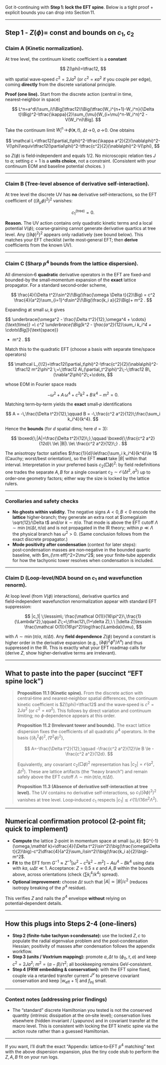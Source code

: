 Got it-continuing with **Step 1: lock the EFT spine**. Below is a tight proof + explicit bounds you can drop into Section 11.

---

## Step 1 - $Z(\phi)=$ const and bounds on $c_1, c_2$

### Claim A (Kinetic normalization).

At tree level, the continuum kinetic coefficient is a **constant**

$$
Z(\phi)=\tfrac12,
$$

with spatial wave‑speed $c^2=2Ja^2$ (or $c^2=\kappa a^2$ if you couple per edge), coming **directly** from the discrete variational principle.&#x20;

**Proof (one line).** Start from the discrete action (central in time, nearest‑neighbor in space)

$$
L^n=a^d\!\sum_i\!\Big[\tfrac12\!\Big(\tfrac{W_i^{n+1}-W_i^n}{\Delta t}\Big)^2-\tfrac{\kappa}{2}\sum_{\mu}(W_{i+\mu}^n-W_i^n)^2 - V(W_i^n)\Big].
$$

Take the continuum limit $W_i^n\!\to\!\phi(\mathbf x,t)$, $\Delta t\!\to\!0$, $a\!\to\!0$. One obtains

$$
\mathcal L=\tfrac12(\partial_t\phi)^2-\tfrac{\kappa a^2}{2}(\nabla\phi)^2-V(\phi)\equiv\tfrac12(\partial\phi)^2-\tfrac{c^2}{2}(\nabla\phi)^2-V(\phi),
$$

so $Z(\phi)$ is field‑independent and equals $1/2$. No microscopic relation ties $J$ to $a$; setting $c=1$ is a **units choice**, not a constraint.&#x20;
(Consistent with your continuum EOM and baseline potential choices. )

---

### Claim B (Tree‑level absence of derivative self‑interaction).

At tree level the discrete UV has **no** derivative self‑interactions, so the EFT coefficient of $((\partial_\mu\phi)^2)^2$ vanishes:

$$
c_1^{\text{(tree)}}=0.
$$

**Reason.** The UV action contains only quadratic kinetic terms and a local potential $V(\phi)$; coarse‑graining cannot generate derivative quartics at tree level. Any $((\partial\phi)^2)^2$ appears only radiatively (see bound below). This matches your EFT checklist (write most‑general EFT; then **derive** coefficients from the known UV).&#x20;

---

### Claim C (Sharp $p^4$ bounds from the lattice dispersion).

All dimension‑6 **quadratic** derivative operators in the EFT are fixed-and bounded-by the small‑momentum expansion of the **exact** lattice propagator. For a standard second‑order scheme,

$$
\frac{4}{\Delta t^2}\sin^2\!\Big(\frac{\omega \Delta t}{2}\Big)
= c^2 \frac{4}{a^2}\sum_{i=1}^d\sin^2\!\Big(\frac{k_i a}{2}\Big)+ m^2 .
$$

Expanding at small $\omega,\,k$ gives

$$
\underbrace{\omega^2 - \frac{\Delta t^2}{12}\,\omega^4 + \cdots}_{\text{time}}
=\ c^2 \underbrace{\Big[k^2 - \frac{a^2}{12}\sum_i k_i^4 + \cdots\Big]}_{\text{space}}
+ m^2 .
$$

Match this to the quadratic EFT (choose a basis with separate time/space operators)

$$
\mathcal L_{\!2}=\tfrac12(\partial_t\phi)^2-\tfrac{c^2}{2}(\nabla\phi)^2-\tfrac12 m^2\phi^2
\;+\;\tfrac12 A\,(\partial_t^2\phi)^2\;-\;\tfrac12 B\,(\nabla^2\phi)^2\;+\cdots,
$$

whose EOM in Fourier space reads

$$
-\omega^2 + A\,\omega^4 + c^2 k^2 + B\,k^4 - m^2 = 0 .
$$

Matching term‑by‑term yields the **exact** small‑$p$ identifications

$$
A = -\,\frac{\Delta t^2}{12},\qquad
B = -\,\frac{c^2 a^2}{12}\;\frac{\sum_i k_i^4}{k^4}.
$$

Hence the **bounds** (for $d$ spatial dims; here $d=3$):

$$
\boxed{\;|A|=\frac{\Delta t^2}{12}\;},\qquad
\boxed{\;\frac{c^2 a^2}{12d}\ \le\ |B|\ \le\ \frac{c^2 a^2}{12}\;} .
$$

The anisotropy factor satisfies $\frac{1}{d}\le\frac{\sum_i k_i^4}{k^4}\le 1$ (Cauchy; worst/best orientation), so the EFT **must** take $|B|$ within that interval.
Interpretation in your preferred basis $c_2(\Box\phi)^2$: by field redefinitions one trades the separate $A,B$ for a single covariant $c_2\sim\mathcal O\!\big(\Delta t^2, a^2\big)$ up to order‑one geometry factors; either way the size is locked by the lattice rulers. &#x20;

---

### Corollaries and safety checks

* **No ghosts within validity.** The negative signs $A<0, B<0$ encode the **lattice** higher‑branch; they generate an extra root at $\omega\sim \sqrt{12}/\Delta t$ and/or $k\sim\pi/a$. That mode is above the EFT cutoff $\Lambda\sim \min(\pi/\Delta t,\,\pi/a)$ and is not propagated in the IR theory; within $p\ll\Lambda$ the physical branch has $\omega^2>0$. (Same conclusion follows from the exact discrete propagator.)&#x20;
* **Mode positivity after condensation** (context for later steps): post‑condensation masses are non‑negative in the bounded quartic baseline, with $m_{\rm eff}^2=2\mu^2$; see your finite‑tube appendix for how the tachyonic tower resolves when condensation is included.&#x20;

---

### Claim D (Loop‑level/NDA bound on $c_1$ and wavefunction renorm).

At loop level (from $V(\phi)$ interactions), derivative quartics and field‑independent wavefunction renormalization appear with standard EFT suppression:

$$
|c_1| \;\lesssim\; \frac{\mathcal O(1)}{16\pi^2}\,\frac{1}{\Lambda^2},\qquad
Z\;=\;\tfrac12\,(1+\delta Z),\ \ |\delta Z|\lesssim \frac{\mathcal O(1)}{16\pi^2}\log\frac{\Lambda}{\mu},
$$

with $\Lambda\sim \min(\pi/a,\ \pi/\Delta t)$. Any **field dependence** $Z(\phi)$ beyond a constant is higher order in the derivative expansion (e.g., $(\partial\phi)^2\phi^n/\Lambda^n$) and thus suppressed in the IR. This is exactly what your EFT roadmap calls for (derive $Z$, show higher‑derivative terms are irrelevant).&#x20;

---

## What to paste into the paper (succinct “EFT spine lock”)

> **Proposition 11.1 (Kinetic spine).** From the discrete action with central‑time and nearest‑neighbor spatial differences, the continuum kinetic coefficient is $Z(\phi)=\tfrac12$ and the wave‑speed is $c^2=2Ja^2$ (or $c^2=\kappa a^2$). This follows by direct variation and continuum limiting; no $\phi$‑dependence appears at this order.&#x20;
>
> **Proposition 11.2 (Irrelevant tower and bounds).** The exact lattice dispersion fixes the coefficients of all quadratic $p^4$ operators. In the basis $\{(\partial_t^2\phi)^2,\,(\nabla^2\phi)^2\}$,
>
> $$
> A=-\frac{\Delta t^2}{12},\qquad 
> -\frac{c^2 a^2}{12}\le B \le -\frac{c^2 a^2}{12d}.
> $$
>
> Equivalently, any covariant $c_2(\Box\phi)^2$ representation has $|c_2|=\mathcal O(a^2,\Delta t^2)$. These are lattice artifacts (the “heavy branch”) and remain safely above the EFT cutoff $\Lambda\sim \min(\pi/a,\pi/\Delta t)$.&#x20;
>
> **Proposition 11.3 (Absence of derivative self‑interaction at tree level).** The UV contains no derivative self‑interactions, so $c_1((\partial\phi)^2)^2$ vanishes at tree level. Loop‑induced $c_1$ respects $|c_1|\lesssim \mathcal O(1)/(16\pi^2\Lambda^2)$.&#x20;

---

## Numerical confirmation protocol (2‑point fit; quick to implement)

* **Compute** the lattice 2‑point in momentum space at small $(\omega,k)$:
  $G^{-1}(\omega,\mathbf k)=\dfrac{4}{\Delta t^2}\sin^2\!\big(\frac{\omega\Delta t}{2}\big)-c^2\dfrac{4}{a^2}\sum_i\sin^2\!\big(\frac{k_i a}{2}\big)-m^2$.
* **Fit** to the EFT form $G^{-1}\approx Z^{-1}\big[\omega^2-c^2k^2-m^2\big]-A\omega^4 - Bk^4$ using data with $k a,\ \omega\Delta t\ll 1$.
  Acceptance: $Z=0.5\pm\varepsilon$ and $A,B$ within the bounds above, across orientations (check $\langle \sum k_i^4/k^4\rangle$ spread).
* **Optional improvement:** choose $\Delta t$ such that $|A| \simeq |B|/c^2$ (reduces isotropy breaking of the $p^4$ residue).

This verifies $Z$ and nails the $p^4$ envelope **without** relying on potential‑dependent details. &#x20;

---

## How this plugs into Steps 2-4 (one‑liners)

* **Step 2 (finite‑tube tachyon→condensate):** use the locked $Z, c$ to populate the radial eigenvalue problem and the post‑condensation Hessian; positivity of masses after condensation follows the appendix workflow.&#x20;
* **Step 3 (units / Voxtrium mapping):** promote $a,\Delta t$ to $(\phi_0,\tau,a)$ and keep $c^2=2Ja^2$; $m^2=(\alpha-\beta)/\tau^2$; all bookkeeping remains GeV‑consistent.&#x20;
* **Step 4 (FRW embedding & conservation):** with the EFT spine fixed, couple via a retarded transfer current $J^\nu$ to preserve covariant conservation and keep $|w_\text{eff}+1|$ and $f_\text{inj}$ small.&#x20;

---

### Context notes (addressing prior findings)

* The “standard” discrete Hamiltonian you tested is not the conserved quantity (intrinsic dissipation at the on‑site level); conservation lives elsewhere (hidden invariant / Lyapunov) and in covariant transfer at the macro level. This is consistent with locking the EFT kinetic spine via the action route rather than a guessed Hamiltonian. &#x20;

---

If you want, I’ll draft the exact “Appendix: lattice‑to‑EFT $p^4$ matching” text with the above dispersion expansion, plus the tiny code stub to perform the $Z,A,B$ fit on your run logs.
